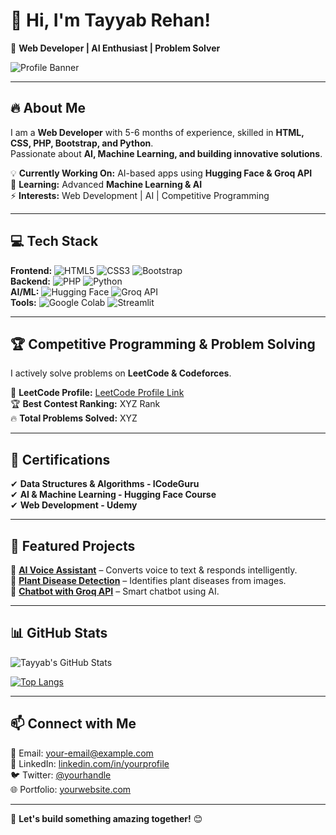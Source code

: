 # 👋 Hi, I'm Tayyab Rehan!  
🚀 **Web Developer | AI Enthusiast | Problem Solver**  

![Profile Banner](https://github.com/TayyabRehan/TayyabRehan/blob/main/banner.png)

---

## 🔥 About Me  
I am a **Web Developer** with 5-6 months of experience, skilled in **HTML, CSS, PHP, Bootstrap, and Python**.  
Passionate about **AI, Machine Learning, and building innovative solutions**.  

💡 **Currently Working On:** AI-based apps using **Hugging Face & Groq API**  
🎯 **Learning:** Advanced **Machine Learning & AI**  
⚡ **Interests:** Web Development | AI | Competitive Programming  

---

## 💻 Tech Stack  
**Frontend:** ![HTML5](https://img.shields.io/badge/-HTML5-E34F26?style=flat&logo=html5&logoColor=white) ![CSS3](https://img.shields.io/badge/-CSS3-1572B6?style=flat&logo=css3) ![Bootstrap](https://img.shields.io/badge/-Bootstrap-563D7C?style=flat&logo=bootstrap)  
**Backend:** ![PHP](https://img.shields.io/badge/-PHP-777BB4?style=flat&logo=php) ![Python](https://img.shields.io/badge/-Python-3776AB?style=flat&logo=python)  
**AI/ML:** ![Hugging Face](https://img.shields.io/badge/-HuggingFace-FFAA00?style=flat&logo=huggingface) ![Groq API](https://img.shields.io/badge/-Groq-00ADEF?style=flat&logo=groq)  
**Tools:** ![Google Colab](https://img.shields.io/badge/-Google%20Colab-F9AB00?style=flat&logo=googlecolab) ![Streamlit](https://img.shields.io/badge/-Streamlit-FF4B4B?style=flat&logo=streamlit)  

---

## 🏆 Competitive Programming & Problem Solving  
I actively solve problems on **LeetCode & Codeforces**.  

🏅 **LeetCode Profile:** [LeetCode Profile Link](https://leetcode.com/your-profile/)  
🏆 **Best Contest Ranking:** XYZ Rank  
🔥 **Total Problems Solved:** XYZ  

---

## 📜 Certifications  
✔ **Data Structures & Algorithms - ICodeGuru**  
✔ **AI & Machine Learning - Hugging Face Course**  
✔ **Web Development - Udemy**  

---

## 📌 Featured Projects  
🚀 **[AI Voice Assistant](https://github.com/your-voice-assistant)** – Converts voice to text & responds intelligently.  
🌱 **[Plant Disease Detection](https://github.com/your-plant-app)** – Identifies plant diseases from images.  
🤖 **[Chatbot with Groq API](https://github.com/your-chatbot)** – Smart chatbot using AI.  

---

## 📊 GitHub Stats  
![Tayyab's GitHub Stats](https://github-readme-stats.vercel.app/api?username=TayyabRehan&show_icons=true&theme=radical)  

[![Top Langs](https://github-readme-stats.vercel.app/api/top-langs/?username=TayyabRehan&layout=compact&theme=radical)](https://github.com/TayyabRehan)

---

## 📫 Connect with Me  
📧 Email: [your-email@example.com](mailto:your-email@example.com)  
🔗 LinkedIn: [linkedin.com/in/yourprofile](https://linkedin.com/in/yourprofile)  
🐦 Twitter: [@yourhandle](https://twitter.com/yourhandle)  
🌐 Portfolio: [yourwebsite.com](https://yourwebsite.com)  

---

🚀 **Let's build something amazing together!** 😊  
